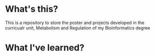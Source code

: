 # What's this?
This is a repository to store the poster and projects developed in the curricualr unit, Metabolism and Regulation of my 
Bioinformatics degree

# What I've learned?
